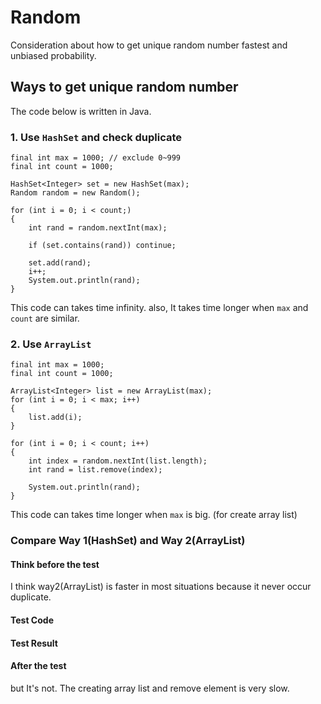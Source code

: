 # Random
Consideration about how to get unique random number fastest and unbiased probability.

## Ways to get unique random number
The code below is written in Java.

### 1. Use `HashSet` and check duplicate

    final int max = 1000; // exclude 0~999
    final int count = 1000;
    
    HashSet<Integer> set = new HashSet(max);
    Random random = new Random();
    
    for (int i = 0; i < count;)
    {
        int rand = random.nextInt(max);
        
        if (set.contains(rand)) continue;
        
        set.add(rand);
        i++;
        System.out.println(rand);
    }

This code can takes time infinity.
also, It takes time longer when `max` and `count` are similar.
    
### 2. Use `ArrayList`

    final int max = 1000;
    final int count = 1000;
    
    ArrayList<Integer> list = new ArrayList(max);
    for (int i = 0; i < max; i++)
    {
        list.add(i);
    }
    
    for (int i = 0; i < count; i++)
    {
        int index = random.nextInt(list.length);
        int rand = list.remove(index);
        
        System.out.println(rand);
    }
    
This code can takes time longer when `max` is big. (for create array list)


### Compare Way 1(HashSet) and Way 2(ArrayList)

#### Think before the test
I think way2(ArrayList) is faster in most situations because it never occur duplicate.

#### Test Code

#### Test Result

#### After the test
but It's not. The creating array list and remove element is very slow.
